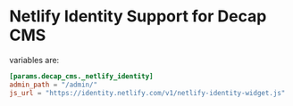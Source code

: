 # Netlify Identity Support for Decap CMS

variables are:

```toml
[params.decap_cms._netlify_identity]
admin_path = "/admin/"
js_url = "https://identity.netlify.com/v1/netlify-identity-widget.js"
```
